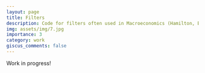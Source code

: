 ```yaml
---
layout: page
title: Filters
description: Code for filters often used in Macroeconomics (Hamilton, Band-pass, HP etc.)
img: assets/img/7.jpg
importance: 3
category: work
giscus_comments: false
---
```


Work in progress!
